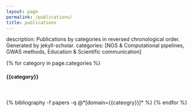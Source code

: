 ```yaml
---
layout: page
permalink: /publications/
title: publications
---
```


description: Publications by categories in reversed chronological order. Generated by jekyll-scholar.
categories: [NGS & Computational pipelines, GWAS methods, Education & Scientific communication]

{% for category in page.categories %}
  <h4 class="year">{{category}}</h4>
  <br/> <br/>
  {% bibliography -f papers -q @*[domain={{cateogry}}]* %}
{% endfor %}


